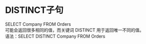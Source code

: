 # DISTINCT子句

SELECT Company FROM Orders
<br>可能会返回很多相同的值，而关键词 DISTINCT 用于返回唯一不同的值。
<br>语法：SELECT DISTINCT Company FROM Orders
